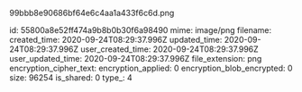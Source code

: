 99bbb8e90686bf64e6c4aa1a433f6c6d.png

id: 55800a8e52ff474a9b8b0b30f6a98490
mime: image/png
filename: 
created_time: 2020-09-24T08:29:37.996Z
updated_time: 2020-09-24T08:29:37.996Z
user_created_time: 2020-09-24T08:29:37.996Z
user_updated_time: 2020-09-24T08:29:37.996Z
file_extension: png
encryption_cipher_text: 
encryption_applied: 0
encryption_blob_encrypted: 0
size: 96254
is_shared: 0
type_: 4